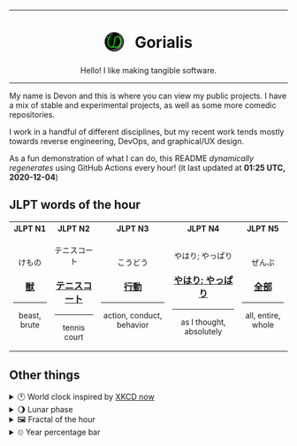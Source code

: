 ***

<h1 align="center">
<sub>
    <img src="readme/resources/avatar.png" height="36">
</sub>
&nbsp;
Gorialis
</h1>
<p align="center">
Hello! I like making tangible software.
</p>

***

My name is Devon and this is where you can view my public projects. I have a mix of stable and experimental projects, as well as some more comedic repositories.

I work in a handful of different disciplines, but my recent work tends mostly towards reverse engineering, DevOps, and graphical/UX design.

As a fun demonstration of what I can do, this README *dynamically regenerates* using GitHub Actions every hour! (it last updated at **01:25 UTC, 2020-12-04**)

<h2>JLPT words of the hour</h2>
<table>
    <tr>
        <th>JLPT N1</th>
        <th>JLPT N2</th>
        <th>JLPT N3</th>
        <th>JLPT N4</th>
        <th>JLPT N5</th>
    </tr>
    <tr>
        <td>
            <p align="center">けもの</p>
            <h3 align="center"><b><a href="https://jisho.org/search/%E7%8D%A3">獣</a></b></h3>
            <hr>
            <p align="center">beast,<wbr> brute</p>
        </td>
        <td>
            <p align="center">テニスコート</p>
            <h3 align="center"><b><a href="https://jisho.org/search/%E3%83%86%E3%83%8B%E3%82%B9%E3%82%B3%E3%83%BC%E3%83%88">テニスコート</a></b></h3>
            <hr>
            <p align="center">tennis court</p>
        </td>
        <td>
            <p align="center">こうどう</p>
            <h3 align="center"><b><a href="https://jisho.org/search/%E8%A1%8C%E5%8B%95">行動</a></b></h3>
            <hr>
            <p align="center">action,<wbr> conduct,<wbr> behavior</p>
        </td>
        <td>
            <p align="center">やはり; やっぱり</p>
            <h3 align="center"><b><a href="https://jisho.org/search/%E3%82%84%E3%81%AF%E3%82%8A%3B%20%E3%82%84%E3%81%A3%E3%81%B1%E3%82%8A">やはり; やっぱり</a></b></h3>
            <hr>
            <p align="center">as I thought,<wbr> absolutely</p>
        </td>
        <td>
            <p align="center">ぜんぶ</p>
            <h3 align="center"><b><a href="https://jisho.org/search/%E5%85%A8%E9%83%A8">全部</a></b></h3>
            <hr>
            <p align="center">all,<wbr> entire,<wbr> whole</p>
        </td>
    </tr>
</table>

<h2>Other things</h2>
<details>
<summary>🕐  World clock inspired by <a href="https://xkcd.com/now">XKCD now</a></summary>

> <img src="generated/now.png" width="512">

</details>
<details>
<summary>🌖 Lunar phase</summary>

The moon is approximately 66.08% through its phase (Waning Gibbous).

</details>
<details>
<summary>&#x1f5bc; Fractal of the hour</summary>

> <img src="generated/fractal.png" width="512">

</details>
<details>
<summary>&#x23f2; Year percentage bar</summary>
<pre><code>2020 [██████████████████▁▁] 92.37%</code></pre>
</details>
